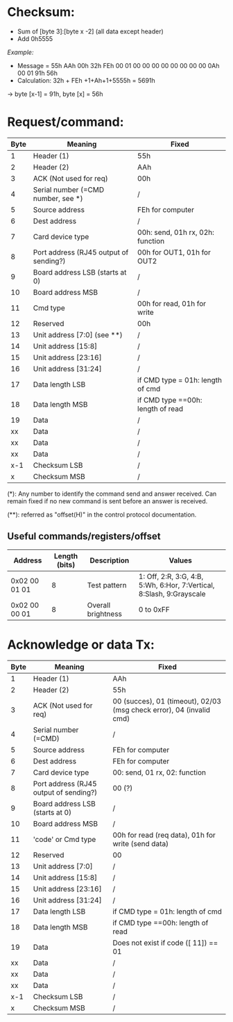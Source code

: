 # Checksum:
* Sum of [byte 3]:[byte x -2] (all data except header)
* Add 0h5555

_Example:_
* Message = 55h AAh 00h 32h FEh 00 01 00 00 00 00 00 00 00 00 0Ah 00 01 91h 56h
* Calculation: 32h + FEh +1+Ah+1+5555h = 5691h

-> byte [x-1] = 91h, byte [x] = 56h

# Request/command:

| Byte | Meaning                                | Fixed                             |
| ---- | -------------------------------------- | --------------------------------- |
| 1    | Header (1)                             | 55h                               |
| 2    | Header (2)                             | AAh                               |
| 3    | ACK (Not used for req)                 | 00h                               |
| 4    | Serial number (=CMD number, see *)     | /                                 |
| 5    | Source address                         | FEh for computer                  |
| 6    | Dest address                           | /                                 |
| 7    | Card device type                       | 00h: send, 01h rx, 02h: function  |
| 8    | Port address (RJ45 output of sending?) | 00h for OUT1, 01h for OUT2        |
| 9    | Board address LSB (starts at 0)        | /                                 |
| 10   | Board address MSB                      | /                                 |
| 11   | Cmd type                               | 00h for read, 01h for write       |
| 12   | Reserved                               | 00h                               |
| 13   | Unit address [7:0]   (see **)          | /                                 |
| 14   | Unit address [15:8]                    | /                                 |
| 15   | Unit address [23:16]                   | /                                 |
| 16   | Unit address [31:24]                   | /                                 |
| 17   | Data length LSB                        | if CMD type = 01h: length of cmd  |
| 18   | Data length MSB                        | if CMD type ==00h: length of read |
| 19   | Data                                   | /                                 |
| xx   | Data                                   | /                                 |
| xx   | Data                                   | /                                 |
| xx   | Data                                   | /                                 |
| x-1  | Checksum LSB                           | /                                 |
| x    | Checksum MSB                           | /                                 |

(*): Any number to identify the command send and answer received. Can remain fixed if no new command is sent before an answer is received.

(**): referred as "offset(H)" in the control protocol documentation.


## Useful commands/registers/offset

| Address       | Length (bits) | Description        | Values                                                               |
| ------------- | ------------- | ------------------ | -------------------------------------------------------------------- |
| 0x02 00 01 01 | 8             | Test pattern       | 1: Off, 2:R, 3:G, 4:B, 5:Wh, 6:Hor, 7:Vertical, 8:Slash, 9:Grayscale |
| 0x02 00 00 01 | 8             | Overall brightness | 0 to 0xFF                                                            |


# Acknowledge or data Tx:

| Byte | Meaning                                | Fixed                                                                |
| ---- | -------------------------------------- | -------------------------------------------------------------------- |
| 1    | Header (1)                             | AAh                                                                  |
| 2    | Header (2)                             | 55h                                                                  |
| 3    | ACK (Not used for req)                 | 00 (succes), 01 (timeout), 02/03 (msg check error), 04 (invalid cmd) |
| 4    | Serial number (=CMD)                   | /                                                                    |
| 5    | Source address                         | FEh for computer                                                     |
| 6    | Dest address                           | FEh for computer                                                     |
| 7    | Card device type                       | 00: send, 01 rx, 02: function                                        |
| 8    | Port address (RJ45 output of sending?) | 00 (?)                                                               |
| 9    | Board address LSB (starts at 0)        | /                                                                    |
| 10   | Board address MSB                      | /                                                                    |
| 11   | 'code' or Cmd type                     | 00h for read (req data), 01h for write (send data)                   |
| 12   | Reserved                               | 00                                                                   |
| 13   | Unit address [7:0]                     | /                                                                    |
| 14   | Unit address [15:8]                    | /                                                                    |
| 15   | Unit address [23:16]                   | /                                                                    |
| 16   | Unit address [31:24]                   | /                                                                    |
| 17   | Data length LSB                        | if CMD type = 01h: length of cmd                                     |
| 18   | Data length MSB                        | if CMD type ==00h: length of read                                    |
| 19   | Data                                   | Does not exist if code ([ 11]) == 01                                 |
| xx   | Data                                   | /                                                                    |
| xx   | Data                                   | /                                                                    |
| xx   | Data                                   | /                                                                    |
| x-1  | Checksum LSB                           | /                                                                    |
| x    | Checksum MSB                           | /                                                                    |